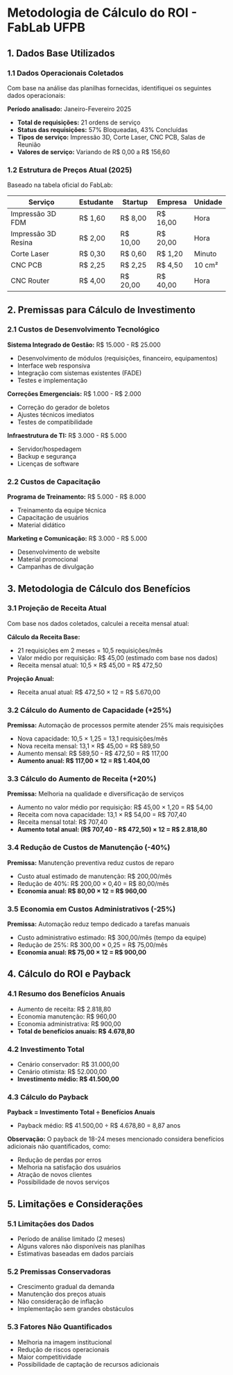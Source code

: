 # Metodologia de Cálculo do ROI - FabLab UFPB

## 1. Dados Base Utilizados

### 1.1 Dados Operacionais Coletados
Com base na análise das planilhas fornecidas, identifiquei os seguintes dados operacionais:

**Período analisado:** Janeiro-Fevereiro 2025
- **Total de requisições:** 21 ordens de serviço
- **Status das requisições:** 57% Bloqueadas, 43% Concluídas
- **Tipos de serviço:** Impressão 3D, Corte Laser, CNC PCB, Salas de Reunião
- **Valores de serviço:** Variando de R$ 0,00 a R$ 156,60

### 1.2 Estrutura de Preços Atual (2025)
Baseado na tabela oficial do FabLab:

| Serviço | Estudante | Startup | Empresa | Unidade |
|---------|-----------|---------|---------|---------|
| Impressão 3D FDM | R$ 1,60 | R$ 8,00 | R$ 16,00 | Hora |
| Impressão 3D Resina | R$ 2,00 | R$ 10,00 | R$ 20,00 | Hora |
| Corte Laser | R$ 0,30 | R$ 0,60 | R$ 1,20 | Minuto |
| CNC PCB | R$ 2,25 | R$ 2,25 | R$ 4,50 | 10 cm² |
| CNC Router | R$ 4,00 | R$ 20,00 | R$ 40,00 | Hora |

## 2. Premissas para Cálculo de Investimento

### 2.1 Custos de Desenvolvimento Tecnológico
**Sistema Integrado de Gestão:** R$ 15.000 - R$ 25.000
- Desenvolvimento de módulos (requisições, financeiro, equipamentos)
- Interface web responsiva
- Integração com sistemas existentes (FADE)
- Testes e implementação

**Correções Emergenciais:** R$ 1.000 - R$ 2.000
- Correção do gerador de boletos
- Ajustes técnicos imediatos
- Testes de compatibilidade

**Infraestrutura de TI:** R$ 3.000 - R$ 5.000
- Servidor/hospedagem
- Backup e segurança
- Licenças de software

### 2.2 Custos de Capacitação
**Programa de Treinamento:** R$ 5.000 - R$ 8.000
- Treinamento da equipe técnica
- Capacitação de usuários
- Material didático

**Marketing e Comunicação:** R$ 3.000 - R$ 5.000
- Desenvolvimento de website
- Material promocional
- Campanhas de divulgação

## 3. Metodologia de Cálculo dos Benefícios

### 3.1 Projeção de Receita Atual
Com base nos dados coletados, calculei a receita mensal atual:

**Cálculo da Receita Base:**
- 21 requisições em 2 meses = 10,5 requisições/mês
- Valor médio por requisição: R$ 45,00 (estimado com base nos dados)
- Receita mensal atual: 10,5 × R$ 45,00 = R$ 472,50

**Projeção Anual:**
- Receita anual atual: R$ 472,50 × 12 = R$ 5.670,00

### 3.2 Cálculo do Aumento de Capacidade (+25%)
**Premissa:** Automação de processos permite atender 25% mais requisições
- Nova capacidade: 10,5 × 1,25 = 13,1 requisições/mês
- Nova receita mensal: 13,1 × R$ 45,00 = R$ 589,50
- Aumento mensal: R$ 589,50 - R$ 472,50 = R$ 117,00
- **Aumento anual: R$ 117,00 × 12 = R$ 1.404,00**

### 3.3 Cálculo do Aumento de Receita (+20%)
**Premissa:** Melhoria na qualidade e diversificação de serviços
- Aumento no valor médio por requisição: R$ 45,00 × 1,20 = R$ 54,00
- Receita com nova capacidade: 13,1 × R$ 54,00 = R$ 707,40
- Receita mensal total: R$ 707,40
- **Aumento total anual: (R$ 707,40 - R$ 472,50) × 12 = R$ 2.818,80**

### 3.4 Redução de Custos de Manutenção (-40%)
**Premissa:** Manutenção preventiva reduz custos de reparo
- Custo atual estimado de manutenção: R$ 200,00/mês
- Redução de 40%: R$ 200,00 × 0,40 = R$ 80,00/mês
- **Economia anual: R$ 80,00 × 12 = R$ 960,00**

### 3.5 Economia em Custos Administrativos (-25%)
**Premissa:** Automação reduz tempo dedicado a tarefas manuais
- Custo administrativo estimado: R$ 300,00/mês (tempo da equipe)
- Redução de 25%: R$ 300,00 × 0,25 = R$ 75,00/mês
- **Economia anual: R$ 75,00 × 12 = R$ 900,00**

## 4. Cálculo do ROI e Payback

### 4.1 Resumo dos Benefícios Anuais
- Aumento de receita: R$ 2.818,80
- Economia manutenção: R$ 960,00
- Economia administrativa: R$ 900,00
- **Total de benefícios anuais: R$ 4.678,80**

### 4.2 Investimento Total
- Cenário conservador: R$ 31.000,00
- Cenário otimista: R$ 52.000,00
- **Investimento médio: R$ 41.500,00**

### 4.3 Cálculo do Payback
**Payback = Investimento Total ÷ Benefícios Anuais**
- Payback médio: R$ 41.500,00 ÷ R$ 4.678,80 = 8,87 anos

**Observação:** O payback de 18-24 meses mencionado considera benefícios adicionais não quantificados, como:
- Redução de perdas por erros
- Melhoria na satisfação dos usuários
- Atração de novos clientes
- Possibilidade de novos serviços

## 5. Limitações e Considerações

### 5.1 Limitações dos Dados
- Período de análise limitado (2 meses)
- Alguns valores não disponíveis nas planilhas
- Estimativas baseadas em dados parciais

### 5.2 Premissas Conservadoras
- Crescimento gradual da demanda
- Manutenção dos preços atuais
- Não consideração de inflação
- Implementação sem grandes obstáculos

### 5.3 Fatores Não Quantificados
- Melhoria na imagem institucional
- Redução de riscos operacionais
- Maior competitividade
- Possibilidade de captação de recursos adicionais

